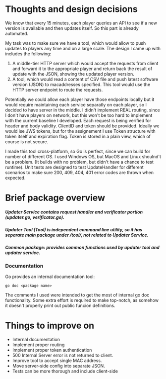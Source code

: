 # Thoughts and design decisions
We know that every 15 minutes, each player queries an API to see if a new version is available and then updates itself.
So this part is already automated.

My task was to make sure we have a tool, which would allow to push updates to players any time and on a large scale.
The design I came up with includes the following:

1. A middle-tier HTTP server which would accept the requests from client and forward it to the appropriate player and return back the result of update with the JSON, showing the updated player version.
2. A tool, which would read a content of CSV file and push latest software version (JSON) to macaddresses specified. This tool would use the HTTP server endpoint to route the requests.

Potentially we could allow each player have those endpoints locally but it would require maintaining each service separatly on each player, so I decided to have server in the middle.
I didn't implement REAL routing, since I don't have players on network, but this won't be too hard to implement with the current baseline I developed.
Each request is being verified for header and body validity. ClientID and token should be provided. Ideally we would ise JWS tokens, but for the assignement I use Token structure with token itself and expiration flag. Token is stored in a plain view, which of course is not secure. 

I made this tool cross-platform, so Go is perfect, since we can build for number of different OS. I used Windows OS, but MacOS and Linux shoulnd't be a problem. (It builds with no problem, but didn't have a chance to test runtime). 
Unit tests are designed to test UpdateHandler for different scenarios to make sure 200, 409, 404, 401 error codes are thrown when expected.

# Brief package overview
##### Updater Service contains request handler and verificator portion (updater.go, verificator.go). 
##### Updater Tool (Tool) is independent command line utility, so it has separate main package under /tool/, not related to Updater Service. 
##### Common package: provides common functions used by updater tool and updater service.

### Documentation

Go provides an internal documentation tool: 
```
go doc <package name> 
```
The comments I used were intended to get the most of internal go doc functionality. Some extra effort is required to make top-notch, as somehow it doesn't properly print out public funcion definitions.


# Things to improve on

* Internal documentation
* Implement proper routing
* Implement proper token authentication
* 500 Internal Server error is not returned to client.
* Improve tool to accept single MAC address.
* Move server-side config into separate JSON.
* Tests can be more thorough and include client-side





